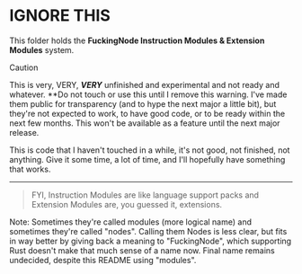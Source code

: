 # IGNORE THIS

This folder holds the **FuckingNode Instruction Modules & Extension Modules** system.

> [!CAUTION]
> This is very, VERY, _**VERY**_ unfinished and experimental and not ready and whatever. **Do not touch or use this until I remove this warning. I've made them public for transparency (and to hype the next major a little bit), but they're not expected to work, to have good code, or to be ready within the next few months. This won't be available as a feature until the next major release.

This is code that I haven't touched in a while, it's not good, not finished, not anything. Give it some time, a lot of time, and I'll hopefully have something that works.

---

> FYI, Instruction Modules are like language support packs and Extension Modules are, you guessed it, extensions.

Note: Sometimes they're called modules (more logical name) and sometimes they're called "nodes". Calling them Nodes is less clear, but fits in way better by giving back a meaning to "FuckingNode", which supporting Rust doesn't make that much sense of a name now. Final name remains undecided, despite this README using "modules".
